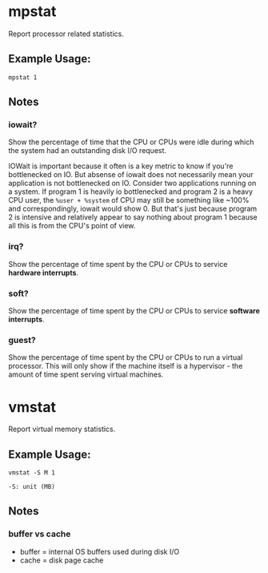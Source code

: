 # mpstat
Report processor related statistics.
## Example Usage:
```
mpstat 1
```
## Notes
### iowait?
Show the percentage of time that the CPU or CPUs were idle during which the system had an outstanding disk I/O request.

IOWait is important because it often is a key metric to know if you're bottlenecked on IO. But absense of iowait does not necessarily mean your application is not bottlenecked on IO. Consider two applications running on a system. If program 1 is heavily io bottlenecked and program 2 is a heavy CPU user, the `%user + %system` of CPU may still be something like ~100% and correspondingly, iowait would show 0. But that's just because program 2 is intensive and relatively appear to say nothing about program 1 because all this is from the CPU's point of view.
### irq?
Show the percentage of time spent by the CPU or CPUs to service __hardware interrupts__.
### soft?
Show the percentage of time spent by the CPU or CPUs to service __software interrupts__.
### guest?
Show the percentage of time spent by the CPU or CPUs to run a virtual processor. This will only show if the machine itself is a hypervisor - the amount of time spent serving virtual machines.

# vmstat
Report virtual memory statistics.
## Example Usage:
```
vmstat -S M 1

-S: unit (MB)
```
## Notes
### buffer vs cache
- buffer = internal OS buffers used during disk I/O
- cache  = disk page cache
